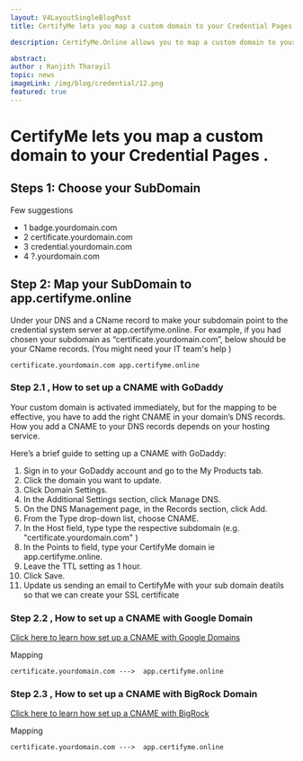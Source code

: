 ```yaml
---
layout: V4LayoutSingleBlogPost
title: CertifyMe lets you map a custom domain to your Credential Pages .

description: CertifyMe.Online allows you to map a custom domain to your Credential Pages, enhancing your brand presence.

abstract: 
author : Ranjith Tharayil
topic: news
imageLink: /img/blog/credential/12.png
featured: true
---
```


# CertifyMe lets you map a custom domain to your Credential Pages .



## Steps 1: Choose your SubDomain
Few suggestions
* 1 badge.yourdomain.com
* 2 certificate.yourdomain.com
* 3 credential.yourdomain.com
* 4 ?.yourdomain.com


## Step 2: Map your SubDomain to app.certifyme.online
Under your DNS and a CName record to make your subdomain point to the credential system server at app.certifyme.online. For example, if you had chosen your subdomain as “certificate.yourdomain.com”, below should be your CName records. (You might need your IT team's help )

```
certificate.yourdomain.com app.certifyme.online

```

### Step 2.1 , How to set up a CNAME with GoDaddy

Your custom domain is activated immediately, but for the mapping to be effective, you have to add the right CNAME in your domain’s DNS records. How you add a CNAME to your DNS records depends on your hosting service.


Here’s a brief guide to setting up a CNAME with GoDaddy:

1.  Sign in to your GoDaddy account and go to the My Products tab.
2.  Click the domain you want to update.
3.  Click Domain Settings.
4.  In the Additional Settings section, click Manage DNS.
5.  On the DNS Management page, in the Records section, click Add.
6.  From the Type drop-down list, choose CNAME.
7.  In the Host field, type type the respective subdomain  (e.g. "certificate.yourdomain.com" )
8.  In the Points to field, type your CertifyMe domain  ie  app.certifyme.online.
9.  Leave the TTL setting as 1 hour.
10. Click Save.
11. Update us sending an email to CertifyMe with  your sub domain deatils so that we can create your SSL certificate

### Step 2.2 , How to set up a CNAME with Google Domain

[Click here to learn how set up a CNAME with Google Domains](https://support.google.com/a/answer/47283?hl=en)

Mapping 

```
certificate.yourdomain.com --->  app.certifyme.online

```

### Step 2.3  , How to set up a CNAME with BigRock Domain

[Click here to learn how set up a CNAME with BigRock](https://support.bigrock.com/index.php?/Knowledgebase/Article/View/1217/5/adding-a-cname-record-on-dns-management)

Mapping 

```
certificate.yourdomain.com --->  app.certifyme.online

```

